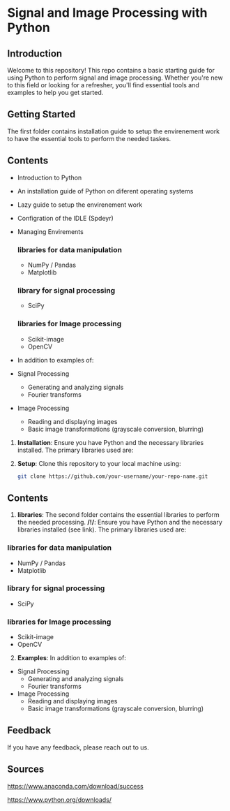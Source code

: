 # Signal and Image Processing with Python

## Introduction

Welcome to this repository! This repo contains a basic starting guide for using Python to perform signal and image processing. Whether you're new to this field or looking for a refresher, you'll find essential tools and examples to help you get started.

## Getting Started

The first folder contains installation guide to setup the envirenement work to have the essential tools to perform the needed taskes.

## Contents
- Introduction to Python
- An installation guide of Python on diferent operating systems 
- Lazy guide to setup the envirenement work
- Configration of the IDLE (Spdeyr)
- Managing Envirements

  ### libraries for data manipulation
   - NumPy / Pandas
   - Matplotlib
  ### library for signal processing
   - SciPy
  ### libraries for Image processing
   - Scikit-image
   - OpenCV

- In addition to examples of:
- Signal Processing
  - Generating and analyzing signals
  - Fourier transforms
- Image Processing
  - Reading and displaying images
  - Basic image transformations (grayscale conversion, blurring)

1. **Installation**: Ensure you have Python and the necessary libraries installed. The primary libraries used are:


2. **Setup**: Clone this repository to your local machine using:
   ```bash
   git clone https://github.com/your-username/your-repo-name.git
   ```

## Contents
1. **libraries**:  The second  folder contains the essential libraries to perform the needed processing.
**/!\/**: Ensure you have Python and the necessary libraries installed (see link). 
The primary libraries used are:
  ### libraries for data manipulation
   - NumPy / Pandas
   - Matplotlib
  ### library for signal processing
   - SciPy
  ### libraries for Image processing
   - Scikit-image
   - OpenCV

2. **Examples**: In addition to examples of:
- Signal Processing
  - Generating and analyzing signals
  - Fourier transforms
- Image Processing
  - Reading and displaying images
  - Basic image transformations (grayscale conversion, blurring)

## Feedback

If you have any feedback, please reach out to us.

## Sources 

https://www.anaconda.com/download/success

https://www.python.org/downloads/
